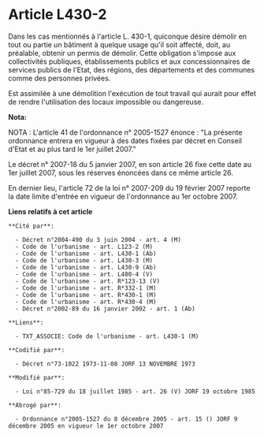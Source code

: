 # Article L430-2

Dans les cas mentionnés à l'article L. 430-1, quiconque désire démolir en tout ou partie un bâtiment à quelque usage qu'il
soit affecté, doit, au préalable, obtenir un permis de démolir. Cette obligation s'impose aux collectivités publiques,
établissements publics et aux concessionnaires de services publics de l'Etat, des régions, des départements et des communes
comme des personnes privées.

Est assimilée à une démolition l'exécution de tout travail qui aurait pour effet de rendre l'utilisation des locaux
impossible ou dangereuse.

**Nota:**

NOTA : L'article 41 de l'ordonnance n° 2005-1527 énonce : "La présente ordonnance entrera en vigueur à des dates fixées par
décret en Conseil d'Etat et au plus tard le 1er juillet 2007."

Le décret n° 2007-18 du 5 janvier 2007, en son article 26 fixe cette date au 1er juillet 2007, sous les réserves énoncées
dans ce même article 26.

En dernier lieu, l'article 72 de la loi n° 2007-209 du 19 février 2007 reporte la date limite d'entrée en vigueur de
l'ordonnance au 1er octobre 2007.

**Liens relatifs à cet article**

	**Cité par**:

	  - Décret n°2004-490 du 3 juin 2004 - art. 4 (M)
	  - Code de l'urbanisme - art. L123-2 (M)
	  - Code de l'urbanisme - art. L430-1 (Ab)
	  - Code de l'urbanisme - art. L430-3 (M)
	  - Code de l'urbanisme - art. L430-9 (Ab)
	  - Code de l'urbanisme - art. L480-4 (V)
	  - Code de l'urbanisme - art. R*123-13 (V)
	  - Code de l'urbanisme - art. R*332-1 (M)
	  - Code de l'urbanisme - art. R*430-1 (M)
	  - Code de l'urbanisme - art. R*430-4 (M)
	  - Décret n°2002-89 du 16 janvier 2002 - art. 1 (Ab)

	**Liens**:

	  - TXT_ASSOCIE: Code de l'urbanisme - art. L430-1 (M)

	**Codifié par**:

	  - Décret n°73-1022 1973-11-08 JORF 13 NOVEMBRE 1973

	**Modifié par**:

	  - Loi n°85-729 du 18 juillet 1985 - art. 26 (V) JORF 19 octobre 1985

	**Abrogé par**:

	  - Ordonnance n°2005-1527 du 8 décembre 2005 - art. 15 () JORF 9 décembre 2005 en vigueur le 1er octobre 2007
